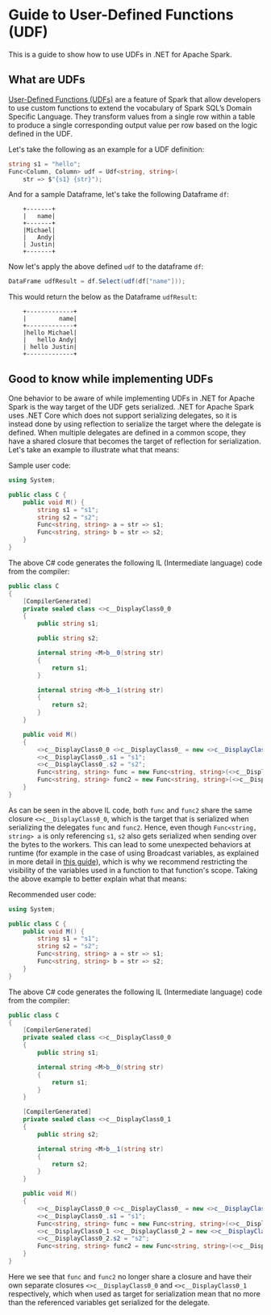 # Guide to User-Defined Functions (UDF)

This is a guide to show how to use UDFs in .NET for Apache Spark.

## What are UDFs

[User-Defined Functions (UDFs)](https://spark.apache.org/docs/latest/api/java/org/apache/spark/sql/expressions/UserDefinedFunction.html) are a feature of Spark that allow developers to use custom functions to extend the vocabulary of Spark SQL’s Domain Specific Language. They transform values from a single row within a table to produce a single corresponding output value per row based on the logic defined in the UDF.

Let's take the following as an example for a UDF definition:

```csharp
string s1 = "hello";
Func<Column, Column> udf = Udf<string, string>(
    str => $"{s1} {str}");

```

And for a sample Dataframe, let's take the following Dataframe `df`:

```text
    +-------+
    |   name|
    +-------+
    |Michael|
    |   Andy|
    | Justin|
    +-------+
```

Now let's apply the above defined `udf` to the dataframe `df`:

```csharp
DataFrame udfResult = df.Select(udf(df["name"]));
```

This would return the below as the Dataframe `udfResult`:

```text
    +-------------+
    |         name|
    +-------------+
    |hello Michael|
    |   hello Andy|
    | hello Justin|
    +-------------+
```

## Good to know while implementing UDFs

One behavior to be aware of while implementing UDFs in .NET for Apache Spark is the way target of the UDF gets serialized. .NET for Apache Spark uses .NET Core which does not support serializing delegates, so it is instead done by using reflection to serialize the target where the delegate is defined. When multiple delegates are defined in a common scope, they have a shared closure that becomes the target of reflection for serialization. Let's take an example to illustrate what that means:

Sample user code:

```csharp
using System;

public class C {
    public void M() {
        string s1 = "s1";
        string s2 = "s2";
        Func<string, string> a = str => s1;
        Func<string, string> b = str => s2;
    }
}
```

The above C# code generates the following IL (Intermediate language) code from the compiler:

```csharp
public class C
{
    [CompilerGenerated]
    private sealed class <>c__DisplayClass0_0
    {
        public string s1;

        public string s2;

        internal string <M>b__0(string str)
        {
            return s1;
        }

        internal string <M>b__1(string str)
        {
            return s2;
        }
    }

    public void M()
    {
        <>c__DisplayClass0_0 <>c__DisplayClass0_ = new <>c__DisplayClass0_0();
        <>c__DisplayClass0_.s1 = "s1";
        <>c__DisplayClass0_.s2 = "s2";
        Func<string, string> func = new Func<string, string>(<>c__DisplayClass0_.<M>b__0);
        Func<string, string> func2 = new Func<string, string>(<>c__DisplayClass0_.<M>b__1);
    }
}
```
As can be seen in the above IL code, both `func` and `func2` share the same closure `<>c__DisplayClass0_0`, which is the target that is serialized when serializing the delegates `func` and `func2`. Hence, even though `Func<string, string> a` is only referencing `s1`, `s2` also gets serialized when sending over the bytes to the workers.
This can lead to some unexpected behaviors at runtime (for example in the case of using Broadcast variables, as explained in more detail in [this guide](broadcast-guide.md)), which is why we recommend restricting the visibility of the variables used in a function to that function's scope.
Taking the above example to better explain what that means:

Recommended user code:

```csharp
using System;

public class C {
    public void M() {
        string s1 = "s1";
        string s2 = "s2";
        Func<string, string> a = str => s1;
        Func<string, string> b = str => s2;
    }
}
```

The above C# code generates the following IL (Intermediate language) code from the compiler:

```csharp
public class C
{
    [CompilerGenerated]
    private sealed class <>c__DisplayClass0_0
    {
        public string s1;

        internal string <M>b__0(string str)
        {
            return s1;
        }
    }

    [CompilerGenerated]
    private sealed class <>c__DisplayClass0_1
    {
        public string s2;

        internal string <M>b__1(string str)
        {
            return s2;
        }
    }

    public void M()
    {
        <>c__DisplayClass0_0 <>c__DisplayClass0_ = new <>c__DisplayClass0_0();
        <>c__DisplayClass0_.s1 = "s1";
        Func<string, string> func = new Func<string, string>(<>c__DisplayClass0_.<M>b__0);
        <>c__DisplayClass0_1 <>c__DisplayClass0_2 = new <>c__DisplayClass0_1();
        <>c__DisplayClass0_2.s2 = "s2";
        Func<string, string> func2 = new Func<string, string>(<>c__DisplayClass0_2.<M>b__1);
    }
}
```

Here we see that `func` and `func2` no longer share a closure and have their own separate closures `<>c__DisplayClass0_0` and `<>c__DisplayClass0_1` respectively, which when used as target for serialization mean that no more than the referenced variables get serialized for the delegate.

